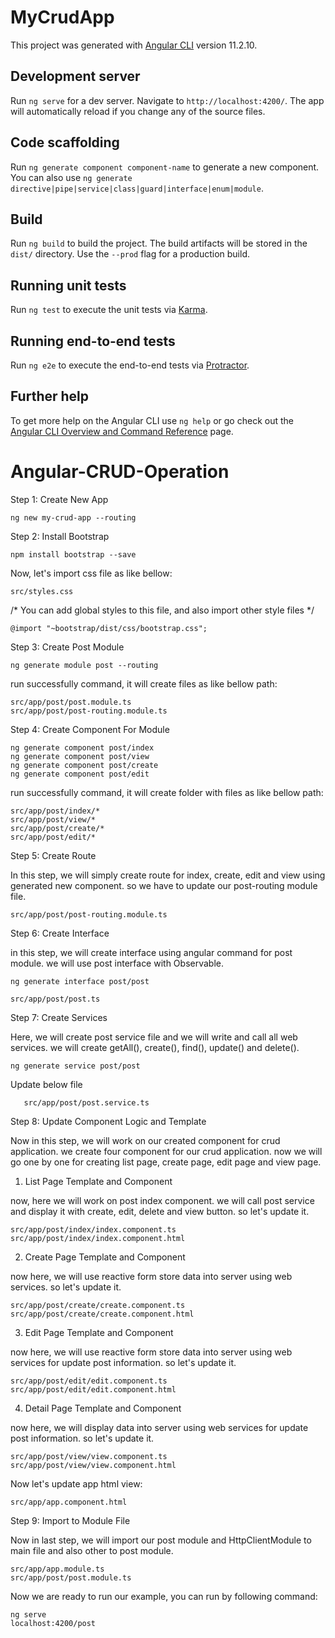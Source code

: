 # MyCrudApp

This project was generated with [Angular CLI](https://github.com/angular/angular-cli) version 11.2.10.

## Development server

Run `ng serve` for a dev server. Navigate to `http://localhost:4200/`. The app will automatically reload if you change any of the source files.

## Code scaffolding

Run `ng generate component component-name` to generate a new component. You can also use `ng generate directive|pipe|service|class|guard|interface|enum|module`.

## Build

Run `ng build` to build the project. The build artifacts will be stored in the `dist/` directory. Use the `--prod` flag for a production build.

## Running unit tests

Run `ng test` to execute the unit tests via [Karma](https://karma-runner.github.io).

## Running end-to-end tests

Run `ng e2e` to execute the end-to-end tests via [Protractor](http://www.protractortest.org/).

## Further help

To get more help on the Angular CLI use `ng help` or go check out the [Angular CLI Overview and Command Reference](https://angular.io/cli) page.

# Angular-CRUD-Operation

Step 1: Create New App

    ng new my-crud-app --routing
   
Step 2: Install Bootstrap

    npm install bootstrap --save
    
Now, let's import css file as like bellow:

    src/styles.css

/* You can add global styles to this file, and also import other style files */

    @import "~bootstrap/dist/css/bootstrap.css";

Step 3: Create Post Module

    ng generate module post --routing
    
run successfully command, it will create files as like bellow path:

    src/app/post/post.module.ts
    src/app/post/post-routing.module.ts

Step 4: Create Component For Module

    ng generate component post/index
    ng generate component post/view
    ng generate component post/create
    ng generate component post/edit
    
run successfully command, it will create folder with files as like bellow path:

    src/app/post/index/*
    src/app/post/view/*
    src/app/post/create/*
    src/app/post/edit/*

Step 5: Create Route

In this step, we will simply create route for index, create, edit and view using generated new component. so we have to update our post-routing module file.

    src/app/post/post-routing.module.ts

Step 6: Create Interface

in this step, we will create interface using angular command for post module. we will use post interface with Observable.

    ng generate interface post/post

    src/app/post/post.ts
    
Step 7: Create Services

Here, we will create post service file and we will write and call all web services. we will create getAll(), create(), find(), update() and delete().
    
    ng generate service post/post
Update below file 
       
       src/app/post/post.service.ts
  
Step 8: Update Component Logic and Template

Now in this step, we will work on our created component for crud application. we create four component for our crud application. now we will go one by one for creating list page, create page, edit page and view page.  

1) List Page Template and Component

now, here we will work on post index component. we will call post service and display it with create, edit, delete and view button. so let's update it.

    src/app/post/index/index.component.ts
    src/app/post/index/index.component.html

2) Create Page Template and Component

now here, we will use reactive form store data into server using web services. so let's update it.

    src/app/post/create/create.component.ts
    src/app/post/create/create.component.html
    
3) Edit Page Template and Component

now here, we will use reactive form store data into server using web services for update post information. so let's update it.

    src/app/post/edit/edit.component.ts
    src/app/post/edit/edit.component.html
    
4) Detail Page Template and Component

now here, we will display data into server using web services for update post information. so let's update it.

    src/app/post/view/view.component.ts
    src/app/post/view/view.component.html

Now let's update app html view:

    src/app/app.component.html

Step 9: Import to Module File

Now in last step, we will import our post module and HttpClientModule to main file and also other to post module.

    src/app/app.module.ts
    src/app/post/post.module.ts
    
Now we are ready to run our example, you can run by following command:

    ng serve
    localhost:4200/post
